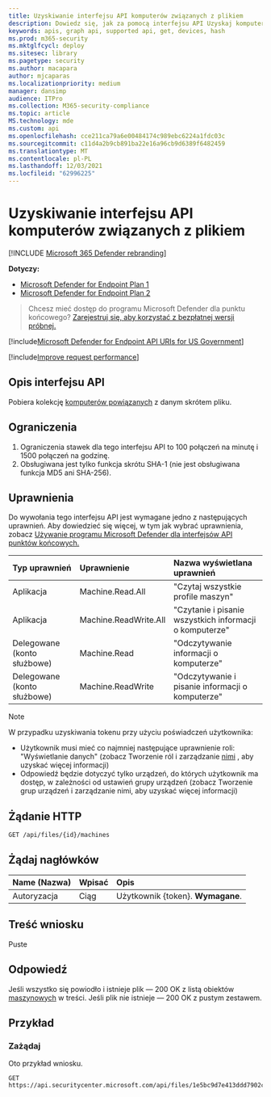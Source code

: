 ```yaml
---
title: Uzyskiwanie interfejsu API komputerów związanych z plikiem
description: Dowiedz się, jak za pomocą interfejsu API Uzyskaj komputery związane z plikiem uzyskać kolekcję komputerów powiązanych z skrótem pliku w programie Microsoft Defender for Endpoint.
keywords: apis, graph api, supported api, get, devices, hash
ms.prod: m365-security
ms.mktglfcycl: deploy
ms.sitesec: library
ms.pagetype: security
ms.author: macapara
author: mjcaparas
ms.localizationpriority: medium
manager: dansimp
audience: ITPro
ms.collection: M365-security-compliance
ms.topic: article
MS.technology: mde
ms.custom: api
ms.openlocfilehash: cce211ca79a6e00484174c989ebc6224a1fdc03c
ms.sourcegitcommit: c11d4a2b9cb891ba22e16a96cb9d6389f6482459
ms.translationtype: MT
ms.contentlocale: pl-PL
ms.lasthandoff: 12/03/2021
ms.locfileid: "62996225"
---
```

# <a name="get-file-related-machines-api"></a>Uzyskiwanie interfejsu API komputerów związanych z plikiem

[!INCLUDE [Microsoft 365 Defender rebranding](../../includes/microsoft-defender.md)]

**Dotyczy:**
- [Microsoft Defender for Endpoint Plan 1](https://go.microsoft.com/fwlink/?linkid=2154037)
- [Microsoft Defender for Endpoint Plan 2](https://go.microsoft.com/fwlink/?linkid=2154037)

> Chcesz mieć dostęp do programu Microsoft Defender dla punktu końcowego? [Zarejestruj się, aby korzystać z bezpłatnej wersji próbnej.](https://signup.microsoft.com/create-account/signup?products=7f379fee-c4f9-4278-b0a1-e4c8c2fcdf7e&ru=https://aka.ms/MDEp2OpenTrial?ocid=docs-wdatp-exposedapis-abovefoldlink)

[!include[Microsoft Defender for Endpoint API URIs for US Government](../../includes/microsoft-defender-api-usgov.md)]

[!include[Improve request performance](../../includes/improve-request-performance.md)]

## <a name="api-description"></a>Opis interfejsu API

Pobiera kolekcję [komputerów powiązanych](machine.md) z danym skrótem pliku.

## <a name="limitations"></a>Ograniczenia

1. Ograniczenia stawek dla tego interfejsu API to 100 połączeń na minutę i 1500 połączeń na godzinę.
2. Obsługiwana jest tylko funkcja skrótu SHA-1 (nie jest obsługiwana funkcja MD5 ani SHA-256).

## <a name="permissions"></a>Uprawnienia

Do wywołania tego interfejsu API jest wymagane jedno z następujących uprawnień. Aby dowiedzieć się więcej, w tym jak wybrać uprawnienia, zobacz [Używanie programu Microsoft Defender dla interfejsów API punktów końcowych.](apis-intro.md)

Typ uprawnień|Uprawnienie|Nazwa wyświetlana uprawnień
:---|:---|:---
Aplikacja|Machine.Read.All|"Czytaj wszystkie profile maszyn"
Aplikacja|Machine.ReadWrite.All|"Czytanie i pisanie wszystkich informacji o komputerze"
Delegowane (konto służbowe)|Machine.Read|"Odczytywanie informacji o komputerze"
Delegowane (konto służbowe)|Machine.ReadWrite|"Odczytywanie i pisanie informacji o komputerze"

> [!NOTE]
> W przypadku uzyskiwania tokenu przy użyciu poświadczeń użytkownika:
>
> - Użytkownik musi mieć co najmniej następujące uprawnienie roli: "Wyświetlanie danych" (zobacz Tworzenie ról i zarządzanie [nimi](user-roles.md) , aby uzyskać więcej informacji)
> - Odpowiedź będzie dotyczyć tylko urządzeń, do których użytkownik ma dostęp, w zależności od ustawień grupy urządzeń ([](machine-groups.md)zobacz Tworzenie grup urządzeń i zarządzanie nimi, aby uzyskać więcej informacji)

## <a name="http-request"></a>Żądanie HTTP

```http
GET /api/files/{id}/machines
```

## <a name="request-headers"></a>Żądaj nagłówków

Name (Nazwa)|Wpisać|Opis
:---|:---|:---
Autoryzacja|Ciąg|Użytkownik {token}. **Wymagane**.

## <a name="request-body"></a>Treść wniosku

Puste

## <a name="response"></a>Odpowiedź

Jeśli wszystko się powiodło i istnieje plik — 200 OK z listą obiektów [maszynowych](machine.md) w treści. Jeśli plik nie istnieje — 200 OK z pustym zestawem.

## <a name="example"></a>Przykład

### <a name="request"></a>Zażądaj

Oto przykład wniosku.

```http
GET https://api.securitycenter.microsoft.com/api/files/1e5bc9d7e413ddd7902c2932e418702b84d0cc07/machines
```
